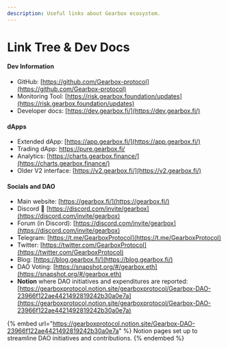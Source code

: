```yaml
---
description: Useful links about Gearbox ecosystem.
---
```


# Link Tree & Dev Docs

#### Dev Information

* GitHub: [https://github.com/Gearbox-protocol](https://github.com/Gearbox-protocol)
* Monitoring Tool: [https://risk.gearbox.foundation/updates](https://risk.gearbox.foundation/updates)
* Developer docs: [https://dev.gearbox.fi/](https://dev.gearbox.fi/)

#### dApps

* Extended dApp: [https://app.gearbox.fi/](https://app.gearbox.fi/)
* Trading dApp: [https://pure.gearbox.fi/ ](https://pure.gearbox.fi/)
* Analytics: [https://charts.gearbox.finance/](https://charts.gearbox.finance/)
* Older V2 interface: [https://v2.gearbox.fi/](https://v2.gearbox.fi/)

#### Socials and DAO

* Main website: [https://gearbox.fi/](https://gearbox.fi/)
* Discord 👾 [https://discord.com/invite/gearbox](https://discord.com/invite/gearbox)
* Forum (in Discord): [https://discord.com/invite/gearbox](https://discord.com/invite/gearbox)
* Telegram: [https://t.me/GearboxProtocol](https://t.me/GearboxProtocol)
* Twitter: [https://twitter.com/GearboxProtocol](https://twitter.com/GearboxProtocol)
* Blog: [https://blog.gearbox.fi/](https://blog.gearbox.fi/)
* DAO Voting: [https://snapshot.org/#/gearbox.eth](https://snapshot.org/#/gearbox.eth)
* **Notion** where DAO initiatives and expenditures are reported: [https://gearboxprotocol.notion.site/gearboxprotocol/Gearbox-DAO-23966f122ae4421492819242b30a0e7a](https://gearboxprotocol.notion.site/gearboxprotocol/Gearbox-DAO-23966f122ae4421492819242b30a0e7a)

{% embed url="https://gearboxprotocol.notion.site/Gearbox-DAO-23966f122ae4421492819242b30a0e7a" %}
Notion pages set up to streamline DAO initiatives and contributions.
{% endembed %}
